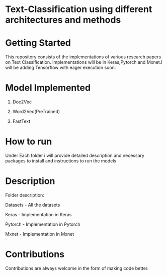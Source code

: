 # Text-Classification using different architectures and methods

# Getting Started 
This repository consists of the implementations of various research papers on Text Classification. Implementations will be in Keras,Pytorch and Mxnet.I will be adding Tensorflow with eager execution soon.

# Model Implemented

1. Doc2Vec

2. Word2Vec(PreTrained)

3. FastText

# How to run 
Under Each folder i will provide detailed description and necessary packages to install and instructions to run the models

# Description
Folder description:

Datasets - All the datasets

Keras - Implementation in Keras

Pytorch - Implementation in Pytorch

Mxnet - Implementation in Mxnet

# Contributions 

Contributions are always welcome in the form of making code better.
